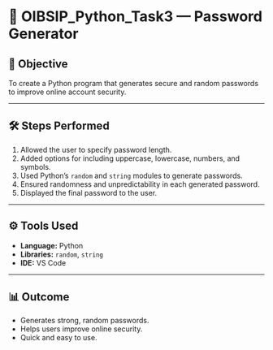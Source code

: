 # 📌 OIBSIP_Python_Task3 — Password Generator

## 🎯 Objective
To create a Python program that generates secure and random passwords to improve online account security.

---

## 🛠️ Steps Performed
1. Allowed the user to specify password length.
2. Added options for including uppercase, lowercase, numbers, and symbols.
3. Used Python’s `random` and `string` modules to generate passwords.
4. Ensured randomness and unpredictability in each generated password.
5. Displayed the final password to the user.

---

## ⚙️ Tools Used
- **Language:** Python
- **Libraries:** `random`, `string`
- **IDE:** VS Code

---

## 📊 Outcome
- Generates strong, random passwords.
- Helps users improve online security.
- Quick and easy to use.